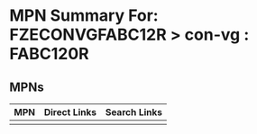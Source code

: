 



# MPN Summary For: FZECONVGFABC12R > con-vg : FABC120R

## MPNs
  

|MPN|Direct Links|Search Links|
| :--- | :--- | :--- |
||||
